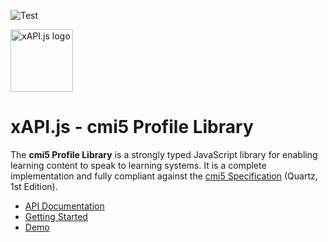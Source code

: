 ![Test](https://github.com/xapijs/cmi5/workflows/Test/badge.svg)

<img width="100" src="https://avatars3.githubusercontent.com/u/65084607?s=200&v=4" alt="xAPI.js logo">

# xAPI.js - cmi5 Profile Library

The **cmi5 Profile Library** is a strongly typed JavaScript library for enabling learning content to speak to learning systems. It is a complete implementation and fully compliant against the [cmi5 Specification](https://github.com/AICC/CMI-5_Spec_Current) (Quartz, 1st Edition).

- [API Documentation](https://www.xapijs.dev/cmi5-profile-library/cmi5-class)
- [Getting Started](https://www.xapijs.dev/cmi5-profile-library/getting-started)
- [Demo](https://github.com/xapijs/cmi5-demo)
